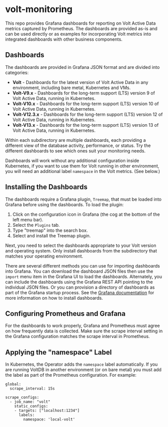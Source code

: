 # volt-monitoring

This repo provides Grafana dashboards for reporting on Volt Active Data metrics captured by Prometheus. The dashboards are provided as-is and can be used directly or as examples for incorporating Volt metrics into integrated dashboards with other business components. 

## Dashboards

The dashboards are provided in Grafana JSON format and are divided into categories:

- **Volt** - Dashboards for the latest version of Volt Active Data in any environment, including bare metal, Kubernetes and VMs.
- **Volt-V9.x** - Dashboards for the long-term support (LTS) version 9 of Volt Active Data, running in Kubernetes.
- **Volt-V10.x** - Dashboards for the long-term support (LTS) version 10 of Volt Active Data, running in Kubernetes.
- **Volt-V12.3.x** - Dashboards for the long-term support (LTS) version 12 of Volt Active Data, running in Kubernetes.
- **Volt-V13.x** - Dashboards for the long-term support (LTS) version 13 of Volt Active Data, running in Kubernetes.

Within each subdirectory are multiple dashboards, each providing a different view of the database activity, performance, or status. Try the different dashboards to see which ones suit your monitoring needs.

Dashboards will work without any additional configuration inside Kubernetes, if you want to use them for Volt running in other environment, you will need an additional label `namespace` in the Volt metrics. (See below.)

## Installing the Dashboards

The dashboards require a Grafana plugin, `Treemap`, that must be loaded into Grafana before using the dashboards. To load the plugin:

1. Click on the configuration icon in Grafana (the cog at the bottom of the left menu bar).
2. Select the `Plugins` tab.
3. Type "treemap" into the search box.
4. Select and install the Treemap plugin.

Next, you need to select the dashboards appropriate to your Volt version and operating system. Only install dashboards from the subdirectory that matches your operating environment.

There are several different methods you can use for importing dashboards into Grafana. You can download the dashboard JSON files then use the `import` menu item in the Grafana UI to load the dashboards. Alternately, you can include the dashboards using the Grafana REST API pointing to the individual JSON files. Or you can provision a directory of dashboards as part of the Grafana startup process. See the [Grafana documentation](https://grafana.com/docs/) for more information on how to install dashboards.

## Configuring Prometheus and Grafana

For the dashboards to work properly, Grafana and Prometheus must agree on how frequently data is collected. Make sure the scrape interval setting in the Grafana configuration matches the scrape interval in Prometheus.

## Applying the "namespace" Label

In Kubernetes, the Operator adds the `namespace` label automatically. If you are running VoltDB in another environment (or on bare metal) you must add the label as part of the Prometheus configuration. For example:

```
global:
  scrape_interval: 15s

scrape_configs:
  - job_name: "volt"
    static_configs:
    - targets: ["localhost:1234"]
      labels:
        namespace: 'local-volt'
```


